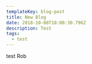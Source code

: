 ```yaml
---
templateKey: blog-post
title: New Blog
date: 2018-10-08T18:00:30.796Z
description: Test
tags:
  - test
---
```

test Rob
